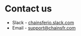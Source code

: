 # Contact us

- Slack - [chainsferio.slack.com](https://chainsferio.slack.com)
- Email - support@chainsfr.com